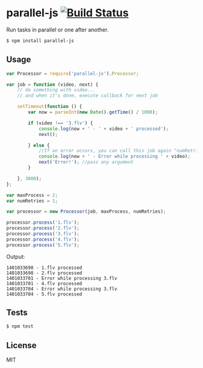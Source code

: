 parallel-js [![Build Status](https://travis-ci.org/x25/parallel-js.png)](https://travis-ci.org/x25/parallel-js)
===========

Run tasks in parallel or one after another.

```bash
$ npm install parallel-js
```

## Usage

```js
var Processor = require('parallel-js').Processor;

var job = function (video, next) {
	// do something with video...
	// and when it's done, execute callback for next job

	setTimeout(function () {
		var now = parseInt(new Date().getTime() / 1000);

		if (video !== '3.flv') {
			console.log(now + ' - ' + video + ' processed');
			next();

		} else {
			//If an error occurs, you can call this job again "numRetries" times
			console.log(now + ' - Error while processing ' + video);
			next('Error!'); //pass any argument
		}

	}, 3000);
};

var maxProcess = 2;
var numRetries = 1;

var processor = new Processor(job, maxProcess, numRetries);

processor.process('1.flv');
processor.process('2.flv');
processor.process('3.flv');
processor.process('4.flv');
processor.process('5.flv');
```

Output:

```
1401033698 - 1.flv processed
1401033698 - 2.flv processed
1401033701 - Error while processing 3.flv
1401033701 - 4.flv processed
1401033704 - Error while processing 3.flv
1401033704 - 5.flv processed
```

## Tests

```sh
$ npm test
```

## License

MIT
